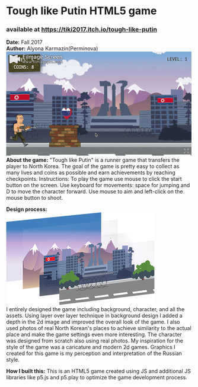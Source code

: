 # Tough like Putin HTML5 game
### available at https://tiki2017.itch.io/tough-like-putin <br>
**Date:** Fall 2017 <br>
**Author:** Alyona Karmazin(Perminova)<br>
![Alt Text](https://github.com/AlyonaTiki/Tough_like_Putin_game/blob/master/img/demo.gif)<br>
**About the game:**
"Tough like Putin" is a runner game that transfers the player to North Korea. The goal of the game is pretty easy to collect as many lives and coins as possible and earn achievements by reaching checkpoints.
Instructions: To play the game use mouse to click the start button on the screen. Use keyboard for movements: space for jumping and D to move the character forward. Use mouse to aim and left-click on the mouse button to shoot.

**Design process:**<br>
<img src="https://github.com/AlyonaTiki/Tough_like_Putin_game/blob/master/img/assets1.png"><br>
I entirely designed the game including background, character, and all the assets. 
Using layer over layer technique in background design I added a depth in the 2d 
image and improved the overall look of the game. I also used photos of real North 
Korean's places to achieve similarity to the actual place and make the game settings even more interesting.
The character was designed from scratch also using real photos. 
My inspiration for the style of the game was a caricature and modern 2d games. 
Graphics I created for this game is my perception and interpretation of the Russian style.

**How I built this:**
This is an HTML5 game created using JS and additional JS libraries 
like p5.js and p5.play to optimize the game development process.
